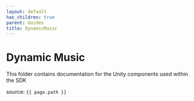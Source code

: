 ```yaml
---
layout: default
has_children: true
parent: Guides
title: DynamicMusic
---
```

# Dynamic Music

This folder contains documentation for the Unity components used within the SDK

source: `{{ page.path }}`